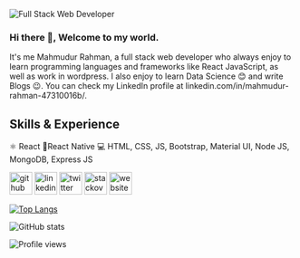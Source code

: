 ![Full Stack Web Developer](https://i.ibb.co/BLdSfkD/Purple-and-Pink-Organic-and-Handcrafted-Welcome-Message-Elementary-Back-to-School-Banner.png)

### Hi there 👋, Welcome to my world.
It's me Mahmudur Rahman, a full stack web developer who always enjoy to learn programming languages and frameworks like React JavaScript, as well as work in wordpress. I also enjoy to learn Data Science 😊 and write Blogs 😉. You can check my LinkedIn profile at linkedin.com/in/mahmudur-rahman-47310016b/.

## Skills & Experience 
⚛ React
📱React Native
💻 HTML, CSS, JS, Bootstrap, Material UI, Node JS, MongoDB, Express JS


[<img src='https://cdn.jsdelivr.net/npm/simple-icons@3.0.1/icons/github.svg' alt='github' height='40'>](https://github.com/Uchchash346)  [<img src='https://cdn.jsdelivr.net/npm/simple-icons@3.0.1/icons/linkedin.svg' alt='linkedin' height='40'>](https://www.linkedin.com/in/mahmudur-rahman-47310016b/)  [<img src='https://cdn.jsdelivr.net/npm/simple-icons@3.0.1/icons/twitter.svg' alt='twitter' height='40'>](https://twitter.com/Mahmudu27467433)  [<img src='https://cdn.jsdelivr.net/npm/simple-icons@3.0.1/icons/stackoverflow.svg' alt='stackoverflow' height='40'>](https://stackoverflow.com/users/https://stackoverflow.com/users/13725950/mahmudur-rahman-uchchash?tab=profile)  [<img src='https://cdn.jsdelivr.net/npm/simple-icons@3.0.1/icons/icloud.svg' alt='website' height='40'>](https://mahmudur-rahman-4a358.web.app/)  

[![Top Langs](https://github-readme-stats.vercel.app/api/top-langs/?username=Uchchash346)](https://github.com/anuraghazra/github-readme-stats)

![GitHub stats](https://github-readme-stats.vercel.app/api?username=Uchchash346&show_icons=true)  

![Profile views](https://gpvc.arturio.dev/Uchchash346)  
